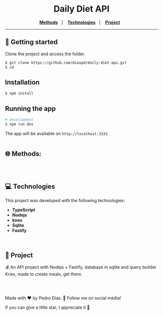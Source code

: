 <h1 align="center">
  Daily Diet API
</h1>

<p align="center">
  <a href="#-Methods"><b>Methods</b></a>&nbsp;&nbsp;&nbsp;|&nbsp;&nbsp;&nbsp;
  <a href="#-Technologies"><b>Technologies</b></a>&nbsp;&nbsp;&nbsp;|&nbsp;&nbsp;&nbsp;
  <a href="#-Project"><b>Project</b></a>&nbsp;&nbsp;&nbsp;
</p>

---

## 🚀 Getting started

Clone the project and access the folder.

```bash
$ git clone https://github.com/diaspd/daily-diet-api.git
$ cd 
```

## Installation

```bash
$ npm install
```

## Running the app

```bash
# development
$ npm run dev
```

The app will be available on `http://localhost:3333` <br></br>

## 🌐 Methods:


<br></br>

## 💻 Technologies

This project was developed with the following technologies:
<b>
- TypeScript
- Nodejs
- knex
- Sqlite
- Fastify
</b>

</br>

## 📄 Project
💰 An API project with Nodejs + Fastify, database in sqlite and query builder Knex, made to create meals, get them.

<br></br>

Made with ♥ by Pedro Dias. 👋 Follow me on social media! </br>

If you can give a little star, I appreciate it 🤩
